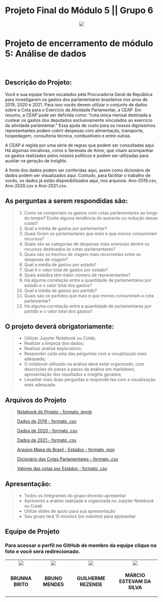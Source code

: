 # Projeto Final do Módulo 5 || Grupo 6

<p align="center"><img src="https://static.wixstatic.com/media/fa559d_86fb6a1d1ff143a7897d623304d1dc31~mv2.jpg/v1/fill/w_800,h_400,al_c,q_80,usm_0.66_1.00_0.01/capa%20apresenta%C3%A7%C3%A3o.webp"></p>
  
<h1>Projeto de encerramento de módulo 5: Análise de dados</h1>
<br>
<h2>Descrição do Projeto:</h2>

<p>Você e sua equipe foram escalados pela Procuradoria Geral da República
para investigarem os gastos dos parlamentares brasileiros nos anos de
2019, 2020 e 2021. Para isso vocês devem utilizar o conjunto de dados
sobre a Cota para o Exercício da Atividade Parlamentar, a CEAP. Em
resumo, a CEAP pode ser definida como: “cota única mensal destinada a
custear os gastos dos deputados exclusivamente vinculados ao exercício
da atividade parlamentar.” Essa ajuda de custo para os nossos
digníssimos representantes podem cobrir despesas com alimentação,
transporte, hospedagem, consultoria técnica, combustíveis e entre outras.</p>

<p>A CEAP é regida por uma série de regras que podem ser consultadas aqui.
Há algumas iniciativas, como o Serenata de Amor, que visam acompanhar
os gastos realizados pelos nossos políticos e podem ser utilizadas para
auxiliar na geração de insights.</p>
<p>A fonte dos dados podem ser conferidas aqui, assim como dicionário de
dados podem ser visualizados aqui. Contudo, para facilitar o trabalho de
vocês, os dados já estão disponibilizados aqui, nos arquivos: Ano-2019.csv, Ano-2020.csv e Ano-2021.csv.</p> 

<h2>As perguntas a serem respondidas são:</h2>

>1. Como se comportam os gastos com cotas parlamentares ao longo
do tempo? Existe alguma tendência de aumento ou redução desse
custo?
>2. Qual a média de gastos por parlamentar?
>3. Quais foram os parlamentares que mais e que menos consumiram
recursos?
>4. Quais são as categorias de despesas mais onerosas dentre os
recursos destinados às cotas parlamentares?
>5. Quais são os trechos de viagem mais recorrentes entre as despesas
de viagem?
>6. Qual a média de gastos por estado?
>7. Qual é o valor total de gastos por estado?
>8. Quais estados têm maior número de representantes?
>9. Há alguma correlação entre a quantidade de parlamentares por
estado e o valor total dos gastos?
>10. Qual a média de gastos por partido?
>11. Quais são os partidos que mais e que menos consumiram a
cota parlamentar?
>12. Há alguma correlação entre a quantidade de parlamentares
por partido e o valor total dos gastos?

<h2>O projeto deverá obrigatoriamente:</h2>

>* Utilizar Jupyter Notebook ou Colab;
>* Realizar a limpeza dos dados;
>* Realizar análise exploratório;
>* Responder cada uma das perguntas com a visualização mais adequada;
>* O notebook utilizado na análise deve estar organizado, com descrições
do passo a passo da análise em markdown, apresentação dos resultados e
insights gerados;
>* Levantar mais duas perguntas e respondê-las com a visualização mais
adequada.

<h2>Arquivos do Projeto</h2>

><a href="https://github.com/LeGuigs/ProjetoFinal_Modulo5/blob/main/projeto-mod-5-resilia%20versao%2020%20-%20red.ipynb" target="_blank">Notebook do Projeto - formato .ipynb</a>

><a href="https://github.com/LeGuigs/ProjetoFinal_Modulo5/blob/main/Ano-2019.csv" target="_blank">Dados de 2019 - formato .csv</a>

><a href="https://github.com/LeGuigs/ProjetoFinal_Modulo5/blob/main/Ano-2020.csv" target="_blank">Dados de 2020 - formato .csv</a>

><a href="https://github.com/LeGuigs/ProjetoFinal_Modulo5/blob/main/Ano-2021.csv" target="_blank">Dados de 2021 - formato .csv</a>

><a href="https://github.com/LeGuigs/ProjetoFinal_Modulo5/blob/main/brasil_estados.json" target="_blank">Arquivo Mapa do Brasil - Estados - formato .json</a>

><a href="https://github.com/LeGuigs/ProjetoFinal_Modulo5/blob/main/dicio_cotaP.csv" target="_blank">Dicionário das Cotas Parlamentares - formato .csv</a>

><a href="https://github.com/LeGuigs/ProjetoFinal_Modulo5/blob/main/dicio_cotaP.csv" target="_blank">Valores das cotas por Estados - formato .csv</a>
  
<h2>Apresentação:</h2>

>* Todos os integrantes do grupo deverão apresentar
>* Apresente a análise realizada e organizada no Jupyter Notebook ou
Colab
>* Utilize slides de apoio para sua apresentação 
>* Seu grupo terá 15 minutos (no máximo) para apresentar

<h2>Equipe de Projeto</h2>

<h3>Para acessar o perfil no GitHub de membro da equipe clique na foto e você será redirecionado.</h3>
<table align="center">
    <tr align="center">        
    <td><a href="https://github.com/brunnabrito" target="_blank"><img src="https://static.wixstatic.com/media/fa559d_275fb06150274d13bde17fdbf80da91a~mv2.jpg/v1/fill/w_189,h_192,al_c,q_80,usm_0.66_1.00_0.01/brunna%20brito.webp"></a></td>        
    <td><a href="https://github.com/Brunoka02" target="_blank"><img src="https://static.wixstatic.com/media/fa559d_190a4c67a3854281aa506cfe95138675~mv2.jpg/v1/crop/x_0,y_0,w_403,h_421/fill/w_189,h_192,al_c,q_80,usm_0.66_1.00_0.01/bruno%20mendes.webp"></a></td>        
    <td><a href="https://github.com/LeGuigs" target="_blank"><img src="https://static.wixstatic.com/media/fa559d_37bb896ff8e249b183678008b682559b~mv2.jpg/v1/fill/w_189,h_192,al_c,q_80,usm_0.66_1.00_0.01/Guilherme%20resende.webp"></a></td>        
    <td><a href="https://github.com/Mestevam1976" target="_blank"><img src="https://static.wixstatic.com/media/fa559d_fa2cf4ccc63e4aa6b4139bd9fd83a54c~mv2.jpg/v1/crop/x_74,y_0,w_550,h_595/fill/w_189,h_192,al_c,q_80,usm_0.66_1.00_0.01/marcio.webp"></a></td>        
    </tr>    
    <tr align="center">
        <td><p align="center"><b>BRUNNA BRITO</b></p></td>
        <td><p align="center"><b>BRUNO MENDES</b></p></td>
        <td><p align="center"><b>GUILHERME REZENDE</b></p></td>
        <td><p align="center"><b>MÁRCIO ESTEVAM DA SILVA</b></p></td>        
</table>
    
   
